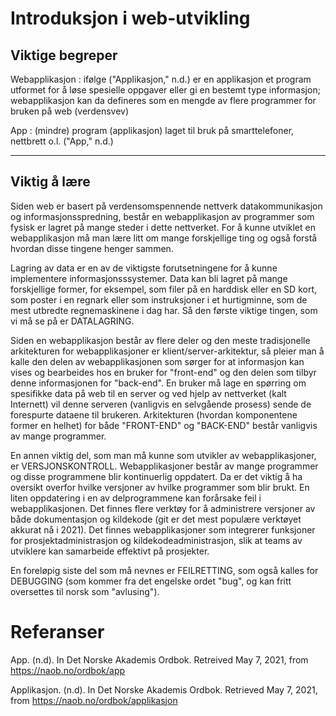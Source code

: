 # Introduksjon i web-utvikling
## Viktige begreper

Webapplikasjon
: ifølge ("Applikasjon," n.d.) er en applikasjon et program utformet for å løse spesielle oppgaver eller gi en bestemt type informasjon; webapplikasjon kan da defineres som en mengde av flere programmer for bruken på web (verdensvev)

App
: (mindre) program (applikasjon) laget til bruk på smarttelefoner, nettbrett o.l. ("App," n.d.)

---
## Viktig å lære

Siden web er basert på verdensomspennende nettverk datakommunikasjon og informasjonsspredning, består en webapplikasjon av programmer som fysisk er lagret på mange steder i dette nettverket. For å kunne utviklet en webapplikasjon må man lære litt om mange forskjellige ting og også forstå hvordan disse tingene henger sammen. 

Lagring av data er en av de viktigste forutsetningene for å kunne implementere informasjonsssystemer. Data kan bli lagret på mange forskjellige former, for eksempel, som filer på en harddisk eller en SD kort, som poster i en regnark eller som instruksjoner i et hurtigminne, som de mest utbredte regnemaskinene i dag har. Så den første viktige tingen, som vi må se på er DATALAGRING. 

Siden en webapplikasjon består av flere deler og den meste tradisjonelle arkitekturen for webapplikasjoner er klient/server-arkitektur, så pleier man å kalle den delen av webapplikasjonen som sørger for at informasjon kan vises og bearbeides hos en bruker for "front-end" og den delen som tilbyr denne informasjonen for "back-end". En bruker må lage en spørring om spesifikke data på web til en server og ved hjelp av nettverket (kalt Internett) vil denne serveren (vanligvis en selvgående prosess) sende de forespurte dataene til brukeren. Arkitekturen (hvordan komponentene former en helhet) for både "FRONT-END" og "BACK-END" består vanligvis av mange programmer.  

En annen viktig del, som man må kunne som utvikler av webapplikasjoner, er VERSJONSKONTROLL. Webapplikasjoner består av mange programmer og disse programmene blir kontinuerlig oppdatert. Da er det viktig å ha oversikt overfor hvilke versjoner av hvilke programmer som blir brukt. En liten oppdatering i en av delprogrammene kan forårsake feil i webapplikasjonen. Det finnes flere verktøy for å administrere versjoner av både dokumentasjon og kildekode (git er det mest populære verktøyet akkurat nå i 2021). Det finnes webapplikasjoner som integrerer funksjoner for prosjektadministrasjon og kildekodeadministrasjon, slik at teams av utviklere kan samarbeide effektivt på prosjekter.

En foreløpig siste del som må nevnes er FEILRETTING, som også kalles for DEBUGGING (som kommer fra det engelske ordet "bug", og kan fritt oversettes til norsk som "avlusing").
 

# Referanser

App. (n.d). In Det Norske Akademis Ordbok. Retreived May 7, 2021, from https://naob.no/ordbok/app

Applikasjon. (n.d). In Det Norske Akademis Ordbok. Retrieved May 7, 2021, from https://naob.no/ordbok/applikasjon 
